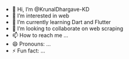 - 👋 Hi, I’m @KrunalDhargave-KD
- 👀 I’m interested in web
- 🌱 I’m currently learning Dart and Flutter
- 💞️ I’m looking to collaborate on web scraping
- 📫 How to reach me ...
- 😄 Pronouns: ...
- ⚡ Fun fact: ...

<!---
KrunalDhargave-KD/KrunalDhargave-KD is a ✨ special ✨ repository because its `README.md` (this file) appears on your GitHub profile.
You can click the Preview link to take a look at your changes.
--->

